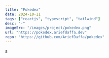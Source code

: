 ```yaml
---
title: "Pokedex"
date: 2024-10-11
tags: ["reactjs", "typescript", "tailwind"]
desc: "-"
imageSrc: "/images/project/pokedex.png"
url: "https://pokedex.ariefdaffa.dev"
repo: "https://github.com/AriefDaffa/pokedex"
---
```


s
